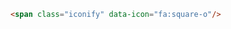 ``` html
<span class="iconify" data-icon="fa:square-o"/>
```

<span class="iconify" data-icon="fa:close"/>

<span class="iconify" data-icon="icon-park-outline:home"/>
